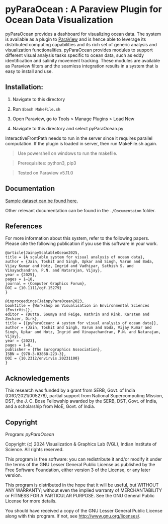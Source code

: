 # pyParaOcean : A Paraview Plugin for Ocean Data Visualization

pyParaOcean provides a dashboard for visualizing ocean data.
The system is available as a plugin to [ParaView](https://https://paraview.org/) and is hence able to leverage its distributed computing capabilities and its rich set of generic analysis and visualization functionalities. pyParaOcean provides modules to support different visual analysis tasks specific to ocean data, such as eddy identification and salinity movement tracking. These modules are available as Paraview filters and the seamless integration results in a system that is easy to install and use.


## Installation:

1. Navigate to this directory

1. Run ```$bash MakeFile.sh```

1. Open Paraview, go to Tools > Manage Plugins > Load New

1. Navigate to this directory and select pyParaOcean.py

InteractiveFrontPath needs to run in the server since it requires parallel computation. If the plugin is loaded in server, then run MakeFile.sh again.


> Use powershell on windows to run the makefile.

> Prerequisites: python3, pip3

> Tested on Paraview v5.11.0

## Documentation
[Sample dataset can be found here.](https://indianinstituteofscience-my.sharepoint.com/:f:/g/personal/vijayn_iisc_ac_in/Ehc8X74KBl1Au85q88AlBg8BcrOMEyW3FypTccIsjwfFrg?e=BzhyJ8)

Other relevant documentation can be found in the ```./Documentaion``` folder.

## References
For more information about this system, refer to the following papers. Please cite the following publication if you use this software in your work.

```
@article{JainpyScalableOcean2025, 
title = {A scalable system for visual analysis of ocean data}, 
author = {Jain, Toshit and Singh, Upkar and Singh, Varun and Boda, Vijay Kumar and Hotz, Ingrid and Vadhiyar, Sathish S. and Vinayachandran, P.N. and Natarajan, Vijay}, 
year = {2025},
pages = 1–18, 
journal = {Computer Graphics Forum}, 
DOI = {10.1111/cgf.15279} 
}
```

```
@inproceedings{JainpyParaOcean2023, 
booktitle = {Workshop on Visualisation in Environmental Sciences (EnvirVis)}, 
editor = {Dutta, Soumya and Feige, Kathrin and Rink, Karsten and Zeckzer, Dirk}, 
title = {{pyParaOcean: A system for visual analysis of ocean data}}, 
author = {Jain, Toshit and Singh, Varun and Boda, Vijay Kumar and Singh, Upkar and Hotz, Ingrid and Vinayachandran, P.N. and Natarajan, Vijay}, 
year = {2023},
pages = 1–8, 
publisher = {The Eurographics Association}, 
ISBN = {978-3-03868-223-3}, 
DOI = {10.2312/envirvis.20231100} 
}
```

## Acknowledgements
This research was funded by a grant from SERB, Govt. of India (CRG/2021/005278), partial support from National Supercomputing Mission, DST, the J. C. Bose Fellowship awarded by the SERB, DST, Govt. of India, and a scholarship from MoE, Govt. of India.

## Copyright
Program: *pyParaOcean*

Copyright (c) 2024 Visualization & Graphics Lab (VGL), Indian Institute of Science. All rights reserved.

This program is free software: you can redistribute it and/or modify
it under the terms of the GNU Lesser General Public License as published by
the Free Software Foundation, either version 3 of the License, or
any later version.

This program is distributed in the hope that it will be useful,
but WITHOUT ANY WARRANTY; without even the implied warranty of
MERCHANTABILITY or FITNESS FOR A PARTICULAR PURPOSE.  See the
GNU General Public License for more details.

You should have received a copy of the GNU Lesser General Public License
along with this program.  If not, see <http://www.gnu.org/licenses/>.

